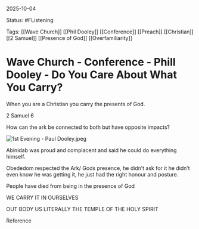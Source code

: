 2025-10-04

Status: #FListening 

Tags: [[Wave Church]] [[Phil Dooley]] [[Conference]] [[Preach]] [[Christian]] [[2 Samuel]] [[Presence of God]] [[Overfamiliarity]]

# Wave Church - Conference - Phill Dooley - Do You Care About What You Carry?
When you are a Christian you carry the presents of God.

  

2 Samuel 6

  

How can the ark be connected to both but have opposite impacts?

  

![1st Evening - Paul Dooley.jpeg](blob:capacitor://localhost/5fd3c0eb-f290-4cee-9e93-56eddd73e577)

  

Abinidab was proud and complacent and said he could do everything himself.

  

Obededom respected the Ark/ Gods presence, he didn’t ask for it he didn’t even know he was getting it, he just had the right honour and posture.

  

People have died from being in the presence of God

WE CARRY IT IN OURSELVES

OUT BODY US LITERALLY THE TEMPLE OF THE HOLY SPIRIT

Reference